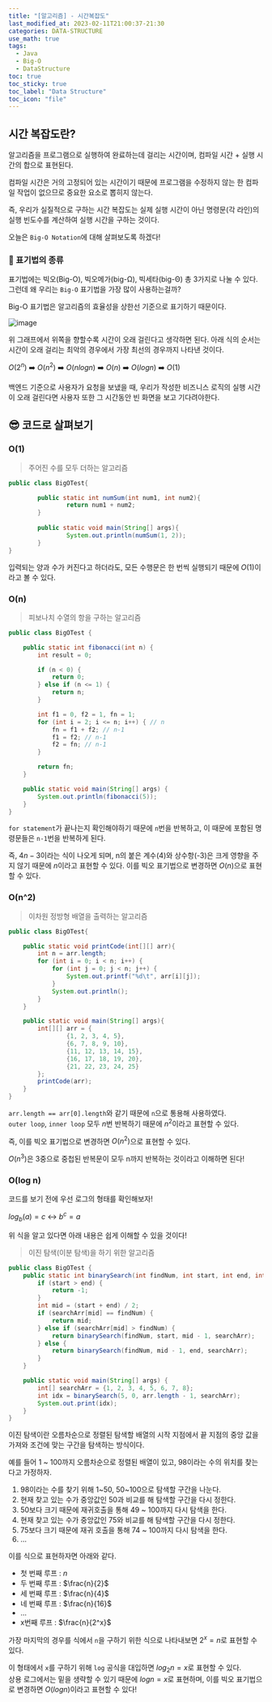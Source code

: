 ```yaml
---
title: "[알고리즘] - 시간복잡도"
last_modified_at: 2023-02-11T21:00:37-21:30
categories: DATA-STRUCTURE
use_math: true
tags:
  - Java
  - Big-O
  - DataStructure
toc: true
toc_sticky: true
toc_label: "Data Structure"
toc_icon: "file"
---
```

## 시간 복잡도란?

알고리즘을 프로그램으로 실행하여 완료하는데 걸리는 시간이며, 컴파일 시간 + 실행 시간의 합으로 표현된다.

컴파일 시간은 거의 고정되어 있는 시간이기 때문에 프로그램을 수정하지 않는 한 컴파일 작업이 없으므로 중요한 요소로 뽑히지 않는다.

즉, 우리가 실질적으로 구하는 시간 복잡도는 실제 실행 시간이 아닌 명령문(각 라인)의 실행 빈도수를 계산하여 실행 시간을 구하는 것이다.

오늘은 `Big-O Notation`에 대해 살펴보도록 하겠다!

### 🤔 표기법의 종류

표기법에는 빅오(Big-O), 빅오메가(big-Ω), 빅세타(big-Θ) 총 3가지로 나눌 수 있다.
그런데 왜 우리는 `Big-O` 표기법을 가장 많이 사용하는걸까?

Big-O 표기법은 알고리즘의 효율성을 상한선 기준으로 표기하기 때문이다.

![image](https://user-images.githubusercontent.com/82663161/218238541-b47cf189-85c2-415e-b159-a83931536d64.png)

위 그래프에서 위쪽을 향할수록 시간이 오래 걸린다고 생각하면 된다.
아래 식의 순서는 시간이 오래 걸리는 최악의 경우에서 가장 최선의 경우까지 나타낸 것이다.

$O(2^n)$ ➡️ $O(n^2)$ ➡️ $O(n log n)$ ➡️ $O(n)$ ➡️ $O(log n)$ ➡️ $O(1)$

백엔드 기준으로 사용자가 요청을 보냈을 때, 우리가 작성한 비즈니스 로직의 실행 시간이 오래 걸린다면 사용자 또한 그 시간동안 빈 화면을 보고 기다려야한다.

## 😎 코드로 살펴보기

### O(1)

> 주어진 수를 모두 더하는 알고리즘

```java
public class BigOTest{

        public static int numSum(int num1, int num2){
                return num1 + num2;
        }
        
        public static void main(String[] args){
                System.out.println(numSum(1, 2));
        }
}
```

입력되는 양과 수가 커진다고 하더라도, 모든 수행문은 한 번씩 실행되기 때문에 $O(1)$이라고 볼 수 있다.

### O(n)

> 피보나치 수열의 항을 구하는 알고리즘

```java
public class BigOTest {

    public static int fibonacci(int n) {
        int result = 0;

        if (n < 0) {
            return 0;
        } else if (n <= 1) {
            return n;
        }

        int f1 = 0, f2 = 1, fn = 1;
        for (int i = 2; i <= n; i++) { // n
            fn = f1 + f2; // n-1
            f1 = f2; // n-1
            f2 = fn; // n-1
        }

        return fn;
    }

    public static void main(String[] args) {
        System.out.println(fibonacci(5));
    }
}
```

`for statement`가 끝나는지 확인해야하기 때문에 `n`번을 반복하고, 이 때문에 포함된 명령문들은 `n-1`번을 반복하게 된다.

즉, $4n-3$이라는 식이 나오게 되며, n의 붙은 계수(4)와 상수항(-3)은 크게 영향을 주지 않기 때문에 $n$이라고 표현할 수 있다.
이를 빅오 표기법으로 변경하면 $O(n)$으로 표현할 수 있다.

### O(n^2)

> 이차원 정방형 배열을 출력하는 알고리즘

```java
public class BigOTest{

    public static void printCode(int[][] arr){
        int n = arr.length;
        for (int i = 0; i < n; i++) {
            for (int j = 0; j < n; j++) {
                System.out.printf("%d\t", arr[i][j]);
            }
            System.out.println();
        }
    }

    public static void main(String[] args){
        int[][] arr = {
                {1, 2, 3, 4, 5},
                {6, 7, 8, 9, 10},
                {11, 12, 13, 14, 15},
                {16, 17, 18, 19, 20},
                {21, 22, 23, 24, 25}
        };
        printCode(arr);
    }
}
```

`arr.length == arr[0].length`와 같기 때문에 `n`으로 통용해 사용하였다.<br>
`outer loop`, `inner loop` 모두 $n$번 반복하기 때문에 $n^2$이라고 표현할 수 있다.

즉, 이를 빅오 표기법으로 변경하면 $O(n^2)$으로 표현할 수 있다.

$O(n^3)$은 3중으로 중첩된 반복문이 모두 n까지 반복하는 것이라고 이해하면 된다!

### O(log n)

코드를 보기 전에 우선 로그의 형태를 확인해보자!

$log_b(a) = c$ ↔️ $b^c = a$

위 식을 알고 있다면 아래 내용은 쉽게 이해할 수 있을 것이다!

> 이진 탐색(이분 탐색)을 하기 위한 알고리즘

```java
public class BigOTest {
    public static int binarySearch(int findNum, int start, int end, int[] searchArr) {
        if (start > end) {
            return -1;
        }
        int mid = (start + end) / 2;
        if (searchArr[mid] == findNum) {
            return mid;
        } else if (searchArr[mid] > findNum) {
            return binarySearch(findNum, start, mid - 1, searchArr);
        } else {
            return binarySearch(findNum, mid - 1, end, searchArr);
        }
    }

    public static void main(String[] args) {
        int[] searchArr = {1, 2, 3, 4, 5, 6, 7, 8};
        int idx = binarySearch(5, 0, arr.length - 1, searchArr);
        System.out.print(idx);
    }
}
```

이진 탐색이란 오름차순으로 정렬된 탐색할 배열의 시작 지점에서 끝 지점의 중앙 값을 가져와 조건에 맞는 구간을 탐색하는 방식이다.

예를 들어 1 ~ 100까지 오름차순으로 정렬된 배열이 있고, 98이라는 수의 위치를 찾는다고 가정하자.
1. 98이라는 수를 찾기 위해 1~50, 50~100으로 탐색할 구간을 나눈다.
2. 현재 찾고 있는 수가 중앙값인 50과 비교를 해 탐색할 구간을 다시 정한다.
3. 50보다 크기 때문에 재귀호출을 통해 49 ~ 100까지 다시 탐색을 한다.
4. 현재 찾고 있는 수가 중앙값인 75와 비교를 해 탐색할 구간을 다시 정한다.
5. 75보다 크기 때문에 재귀 호출을 통해 74 ~ 100까지 다시 탐색을 한다.
6. ...

이를 식으로 표현하자면 아래와 같다.
- 첫 번째 루프 : $n$
- 두 번째 루프 : $\frac{n}{2}$
- 세 번째 루프 : $\frac{n}{4}$
- 네 번째 루프 : $\frac{n}{16}$
- ...
- x번째 루프 : $\frac{n}{2^x}$

가장 마지막의 경우를 식에서 `n`을 구하기 위한 식으로 나타내보면 $2^x = n$로 표현할 수 있다.

이 형태에서 `x`를 구하기 위해 `log` 공식을 대입하면 $log_2n = x$로 표현할 수 있다.<br>
상용 로그에서는 밑을 생략할 수 있기 때문에 $log n = x$로 표현하며, 
이를 빅오 표기법으로 변경하면 $O(log n)$이라고 표현할 수 있다!
